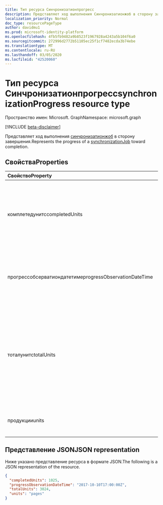 ```yaml
---
title: Тип ресурса Синчронизатионпрогресс
description: Представляет ход выполнения Синчронизатионжоб в сторону завершения.
localization_priority: Normal
doc_type: resourcePageType
author: davidmu1
ms.prod: microsoft-identity-platform
ms.openlocfilehash: 4fb5fb9482a9b8523f1967928a4243a5b104f6a0
ms.sourcegitcommit: 272996d2772b51105ec25f1cf7482ecda3b74ebe
ms.translationtype: MT
ms.contentlocale: ru-RU
ms.lasthandoff: 03/05/2020
ms.locfileid: "42520060"
---
```

# <a name="synchronizationprogress-resource-type"></a><span data-ttu-id="e9e41-103">Тип ресурса Синчронизатионпрогресс</span><span class="sxs-lookup"><span data-stu-id="e9e41-103">synchronizationProgress resource type</span></span>

<span data-ttu-id="e9e41-104">Пространство имен: Microsoft. Graph</span><span class="sxs-lookup"><span data-stu-id="e9e41-104">Namespace: microsoft.graph</span></span>

[!INCLUDE [beta-disclaimer](../../includes/beta-disclaimer.md)]

<span data-ttu-id="e9e41-105">Представляет ход выполнения [синчронизатионжоб](synchronization-synchronizationjob.md) в сторону завершения.</span><span class="sxs-lookup"><span data-stu-id="e9e41-105">Represents the progress of a [synchronizationJob](synchronization-synchronizationjob.md) toward completion.</span></span>

## <a name="properties"></a><span data-ttu-id="e9e41-106">Свойства</span><span class="sxs-lookup"><span data-stu-id="e9e41-106">Properties</span></span>

| <span data-ttu-id="e9e41-107">Свойство</span><span class="sxs-lookup"><span data-stu-id="e9e41-107">Property</span></span>                              | <span data-ttu-id="e9e41-108">Тип</span><span class="sxs-lookup"><span data-stu-id="e9e41-108">Type</span></span>      | <span data-ttu-id="e9e41-109">Описание</span><span class="sxs-lookup"><span data-stu-id="e9e41-109">Description</span></span>    |
|:--------------------------------------|:----------|:---------------|
|<span data-ttu-id="e9e41-110">комплетедунитс</span><span class="sxs-lookup"><span data-stu-id="e9e41-110">completedUnits</span></span>|<span data-ttu-id="e9e41-111">Int32</span><span class="sxs-lookup"><span data-stu-id="e9e41-111">Int32</span></span>|<span data-ttu-id="e9e41-112">Числитель коэффициента выполнения; количество единиц изменений, которые уже обработаны.</span><span class="sxs-lookup"><span data-stu-id="e9e41-112">The numerator of a progress ratio; the number of units of changes already processed.</span></span>|
|<span data-ttu-id="e9e41-113">прогрессобсерватиондатетиме</span><span class="sxs-lookup"><span data-stu-id="e9e41-113">progressObservationDateTime</span></span>|<span data-ttu-id="e9e41-114">DateTimeOffset</span><span class="sxs-lookup"><span data-stu-id="e9e41-114">DateTimeOffset</span></span>|<span data-ttu-id="e9e41-115">Время отслеживания хода выполнения как смещение в минутах от времени в формате UTC.</span><span class="sxs-lookup"><span data-stu-id="e9e41-115">The time of a progress observation as an offset in minutes from UTC.</span></span>|
|<span data-ttu-id="e9e41-116">тоталунитс</span><span class="sxs-lookup"><span data-stu-id="e9e41-116">totalUnits</span></span>|<span data-ttu-id="e9e41-117">Int32</span><span class="sxs-lookup"><span data-stu-id="e9e41-117">Int32</span></span>|<span data-ttu-id="e9e41-118">Знаменатель коэффициента выполнения; количество единиц изменений, которые необходимо обработать для выполнения синхронизации.</span><span class="sxs-lookup"><span data-stu-id="e9e41-118">The denominator of a progress ratio; a number of units of changes to be processed to accomplish synchronization.</span></span>|
|<span data-ttu-id="e9e41-119">продукции</span><span class="sxs-lookup"><span data-stu-id="e9e41-119">units</span></span>|<span data-ttu-id="e9e41-120">String</span><span class="sxs-lookup"><span data-stu-id="e9e41-120">String</span></span>|<span data-ttu-id="e9e41-121">Необязательное описание единиц измерения.</span><span class="sxs-lookup"><span data-stu-id="e9e41-121">An optional description of the units.</span></span>|

<!-- The troubleshootingUrl property is missing a description -->

## <a name="json-representation"></a><span data-ttu-id="e9e41-122">Представление JSON</span><span class="sxs-lookup"><span data-stu-id="e9e41-122">JSON representation</span></span>

<span data-ttu-id="e9e41-123">Ниже указано представление ресурса в формате JSON.</span><span class="sxs-lookup"><span data-stu-id="e9e41-123">The following is a JSON representation of the resource.</span></span>

<!-- {
  "blockType": "resource",
  "optionalProperties": [

  ],
  "@odata.type": "microsoft.graph.synchronizationProgress"
}-->

```json
{
  "completedUnits": 1025,
  "progressObservationDateTime": "2017-10-10T17:00:00Z",
  "totalUnits": 3024,
  "units": "pages"
}

```

<!-- uuid: 15571993-7e2f-4842-84d5-01ceb67cdc05
20185-08-14 22:30:00 UTC -->
<!--
{
  "type": "#page.annotation",
  "description": "synchronizationProcess resource",
  "keywords": "",
  "section": "documentation",
  "tocPath": "",
  "suppressions": []
}
-->
